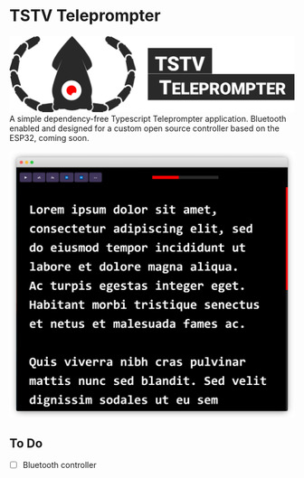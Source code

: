 # **TSTV Teleprompter**
![TSTV Teleprompter](./.github/img/logo.svg)
A simple dependency-free Typescript Teleprompter application. Bluetooth enabled and designed for a custom open source controller based on the ESP32, coming soon.

![TSTV Teleprompter preview image](./.github/img/frame_generic_light.png)

## To Do
- [ ] Bluetooth controller